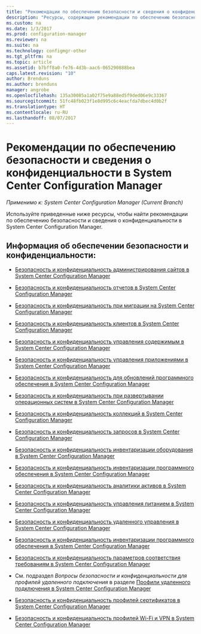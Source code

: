 ```yaml
---
title: "Рекомендации по обеспечению безопасности и сведения о конфиденциальности в System Center Configuration Manager | Документы Майкрософт"
description: "Ресурсы, содержащие рекомендации по обеспечению безопасности и сведения о конфиденциальности в System Center Configuration Manager."
ms.custom: na
ms.date: 1/3/2017
ms.prod: configuration-manager
ms.reviewer: na
ms.suite: na
ms.technology: configmgr-other
ms.tgt_pltfrm: na
ms.topic: article
ms.assetid: b7bff8a0-fe76-4d3b-aac6-065290888bea
caps.latest.revision: "10"
author: Brenduns
ms.author: brenduns
manager: angrobe
ms.openlocfilehash: 135a30085a1a02f75e9a88ed5f9ded06e9c33367
ms.sourcegitcommit: 51fc48fb023f1e8d995c6c4eacfda7dbec4d0b2f
ms.translationtype: HT
ms.contentlocale: ru-RU
ms.lasthandoff: 08/07/2017
---
```

# <a name="security-best-practices-and-privacy-information-for-system-center-configuration-manager"></a>Рекомендации по обеспечению безопасности и сведения о конфиденциальности в System Center Configuration Manager

*Применимо к: System Center Configuration Manager (Current Branch)*

Используйте приведенные ниже ресурсы, чтобы найти рекомендации по обеспечению безопасности и сведения о конфиденциальности в System Center Configuration Manager.  

## <a name="security-and-privacy-content"></a>Информация об обеспечении безопасности и конфиденциальности:  

-   [Безопасность и конфиденциальность администрирования сайтов в System Center Configuration Manager](../../../core/plan-design/hierarchy/security-and-privacy-for-site-administration.md)  

-   [Безопасность и конфиденциальность отчетов в System Center Configuration Manager](../../../core/servers/manage/security-and-privacy-for-reporting.md)  

-   [Безопасность и конфиденциальность при миграции на System Center Configuration Manager](../../../core/migration/security-and-privacy-for-migration.md)  

-   [Безопасность и конфиденциальность клиентов в System Center Configuration Manager](../../../core/clients/deploy/plan/security-and-privacy-for-clients.md)  

-   [Безопасность и конфиденциальность управления содержимым в System Center Configuration Manager](../../../core/plan-design/hierarchy/security-and-privacy-for-content-management.md)  

-   [Безопасность и конфиденциальность управления приложениями в System Center Configuration Manager](../../../apps/plan-design/security-and-privacy-for-application-management.md)  

-   [Безопасность и конфиденциальность для обновлений программного обеспечения в System Center Configuration Manager](../../../sum/plan-design/security-and-privacy-for-software-updates.md)  

-   [Безопасность и конфиденциальность при развертывании операционных систем в System Center Configuration Manager](../../../osd/plan-design/security-and-privacy-for-operating-system-deployment.md)  

-   [Безопасность и конфиденциальность коллекций в System Center Configuration Manager](../../../core/clients/manage/collections/security-and-privacy-for-collections.md)  

-   [Безопасность и конфиденциальность запросов в System Center Configuration Manager](../../../core/servers/manage/security-and-privacy-for-queries.md)  

-   [Безопасность и конфиденциальность инвентаризации оборудования в System Center Configuration Manager](../../../core/clients/manage/inventory/security-and-privacy-for-hardware-inventory.md)  

-   [Безопасность и конфиденциальность инвентаризации программного обеспечения в System Center Configuration Manager](../../../core/clients/manage/inventory/security-and-privacy-for-software-inventory.md)  

-   [Безопасность и конфиденциальность аналитики активов в System Center Configuration Manager](../../../core/clients/manage/asset-intelligence/security-and-privacy-for-asset-intelligence.md)  

-   [Безопасность и конфиденциальность управления питанием в System Center Configuration Manager](../../../core/clients/manage/power/security-and-privacy-for-power-management.md)  

-   [Безопасность и конфиденциальность удаленного управления в System Center Configuration Manager](../../../core/clients/manage/remote-control/security-and-privacy-for-remote-control.md)  

-   [Безопасность и конфиденциальность инвентаризации программного обеспечения в System Center Configuration Manager](../../../core/clients/manage/inventory/security-and-privacy-for-software-inventory.md)  

-   [Безопасность и конфиденциальность параметров соответствия требованиям в System Center Configuration Manager](../../../compliance/plan-design/security-and-privacy-for-compliance-settings.md)  

-   См. подраздел *Вопросы безопасности и конфиденциальности для профилей удаленного подключения* в разделе [Профили удаленного подключения в System Center Configuration Manager](/sccm/compliance/deploy-use/create-remote-connection-profiles)  

-   [Безопасность и конфиденциальность профилей сертификатов в System Center Configuration Manager](../../../protect/plan-design/security-and-privacy-for-certificate-profiles.md)  

-   [Безопасность и конфиденциальность профилей Wi-Fi и VPN в System Center Configuration Manager](../../../protect/plan-design/security-and-privacy-for-wifi-vpn-profiles.md)  
